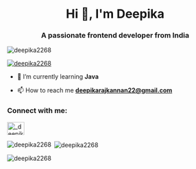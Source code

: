 <h1 align="center">Hi 👋, I'm Deepika</h1>
<h3 align="center">A passionate frontend developer from India</h3>

<p align="left"> <img src="https://komarev.com/ghpvc/?username=deepika2268&label=Profile%20views&color=0e75b6&style=flat" alt="deepika2268" /> </p>

<p align="left"> <a href="https://github.com/ryo-ma/github-profile-trophy"><img src="https://github-profile-trophy.vercel.app/?username=deepika2268" alt="deepika2268" /></a> </p>

- 🌱 I’m currently learning **Java**

- 📫 How to reach me **deepikarajkannan22@gmail.com**

<h3 align="left">Connect with me:</h3>
<p align="left">
<a href="https://instagram.com/_deepikarajkannan68_" target="blank"><img align="center" src="https://raw.githubusercontent.com/rahuldkjain/github-profile-readme-generator/master/src/images/icons/Social/instagram.svg" alt="_deepikarajkannan68_" height="30" width="40" /></a>
</p>

<p><img align="left" src="https://github-readme-stats.vercel.app/api/top-langs?username=deepika2268&show_icons=true&locale=en&layout=compact" alt="deepika2268" /></p>

<p>&nbsp;<img align="center" src="https://github-readme-stats.vercel.app/api?username=deepika2268&show_icons=true&locale=en" alt="deepika2268" /></p>

<p><img align="center" src="https://github-readme-streak-stats.herokuapp.com/?user=deepika2268&" alt="deepika2268" /></p>
